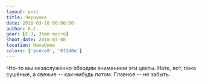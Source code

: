 ```yaml
---
layout: post
title: Чернушка
date: 2018-03-10 00:00:00
author: К.С.
gear: [E-3, 35mm macro]
shoot_date: 2018-03-08
location: Нахабино
colors: ['ecece8', '0f140e']
---
```

Что-то мы незаслуженно обходим вниманием эти цветы. Нате, вот, пока сушёные, а свежие -- как-нибудь потом. Главное -- не забыть.
